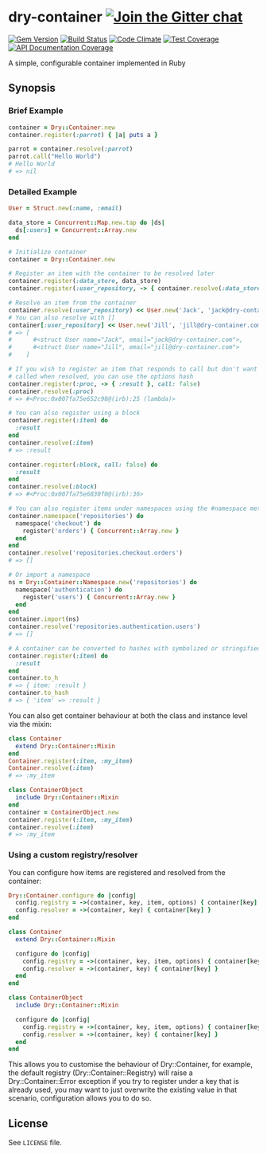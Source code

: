 [gitter]: https://gitter.im/dry-rb/chat
[gem]: https://rubygems.org/gems/dry-container
[travis]: https://travis-ci.org/dry-rb/dry-container
[code_climate]: https://codeclimate.com/github/dry-rb/dry-container
[inch]: http://inch-ci.org/github/dry-rb/dry-container

# dry-container [![Join the Gitter chat](https://badges.gitter.im/Join%20Chat.svg)][gitter]

[![Gem Version](https://img.shields.io/gem/v/dry-container.svg)][gem]
[![Build Status](https://img.shields.io/travis/dry-rb/dry-container.svg)][travis]
[![Code Climate](https://img.shields.io/codeclimate/github/dry-rb/dry-container.svg)][code_climate]
[![Test Coverage](https://img.shields.io/codeclimate/coverage/github/dry-rb/dry-container.svg)][code_climate]
[![API Documentation Coverage](http://inch-ci.org/github/dry-rb/dry-container.svg)][inch]


A simple, configurable container implemented in Ruby

## Synopsis

### Brief Example

```ruby
container = Dry::Container.new
container.register(:parrot) { |a| puts a }

parrot = container.resolve(:parrot)
parrot.call("Hello World")
# Hello World
# => nil
```

### Detailed Example

```ruby
User = Struct.new(:name, :email)

data_store = Concurrent::Map.new.tap do |ds|
  ds[:users] = Concurrent::Array.new
end

# Initialize container
container = Dry::Container.new

# Register an item with the container to be resolved later
container.register(:data_store, data_store)
container.register(:user_repository, -> { container.resolve(:data_store)[:users] })

# Resolve an item from the container
container.resolve(:user_repository) << User.new('Jack', 'jack@dry-container.com')
# You can also resolve with []
container[:user_repository] << User.new('Jill', 'jill@dry-container.com')
# => [
#      #<struct User name="Jack", email="jack@dry-container.com">,
#      #<struct User name="Jill", email="jill@dry-container.com">
#    ]

# If you wish to register an item that responds to call but don't want it to be
# called when resolved, you can use the options hash
container.register(:proc, -> { :result }, call: false)
container.resolve(:proc)
# => #<Proc:0x007fa75e652c98@(irb):25 (lambda)>

# You can also register using a block
container.register(:item) do
  :result
end
container.resolve(:item)
# => :result

container.register(:block, call: false) do
  :result
end
container.resolve(:block)
# => #<Proc:0x007fa75e6830f0@(irb):36>

# You can also register items under namespaces using the #namespace method
container.namespace('repositories') do
  namespace('checkout') do
    register('orders') { Concurrent::Array.new }
  end
end
container.resolve('repositories.checkout.orders')
# => []

# Or import a namespace
ns = Dry::Container::Namespace.new('repositories') do
  namespace('authentication') do
    register('users') { Concurrent::Array.new }
  end
end
container.import(ns)
container.resolve('repositories.authentication.users')
# => []

# A container can be converted to hashes with symbolized or stringified keys
container.register(:item) do
  :result
end
container.to_h
# => { item: :result }
container.to_hash
# => { 'item' => :result }
```

You can also get container behaviour at both the class and instance level via the mixin:

```ruby
class Container
  extend Dry::Container::Mixin
end
Container.register(:item, :my_item)
Container.resolve(:item)
# => :my_item

class ContainerObject
  include Dry::Container::Mixin
end
container = ContainerObject.new
container.register(:item, :my_item)
container.resolve(:item)
# => :my_item
```
### Using a custom registry/resolver

You can configure how items are registered and resolved from the container:

```ruby
Dry::Container.configure do |config|
  config.registry = ->(container, key, item, options) { container[key] = item }
  config.resolver = ->(container, key) { container[key] }
end

class Container
  extend Dry::Container::Mixin

  configure do |config|
    config.registry = ->(container, key, item, options) { container[key] = item }
    config.resolver = ->(container, key) { container[key] }
  end
end

class ContainerObject
  include Dry::Container::Mixin

  configure do |config|
    config.registry = ->(container, key, item, options) { container[key] = item }
    config.resolver = ->(container, key) { container[key] }
  end
end
```

This allows you to customise the behaviour of Dry::Container, for example, the default registry (Dry::Container::Registry) will raise a Dry::Container::Error exception if you try to register under a key that is already used, you may want to just overwrite the existing value in that scenario, configuration allows you to do so.

## License

See `LICENSE` file.
